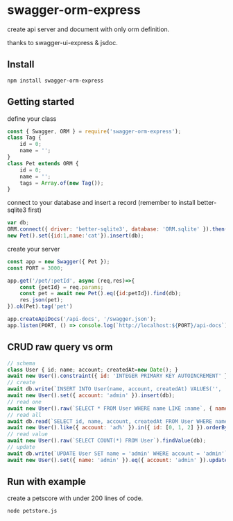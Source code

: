 # swagger-orm-express
create api server and document with only orm definition.

thanks to swagger-ui-express & jsdoc.

## Install
`npm install swagger-orm-express`

## Getting started
define your class
```js
const { Swagger, ORM } = require('swagger-orm-express');
class Tag {
    id = 0;
    name = '';
}
class Pet extends ORM {
    id = 0;
    name = '';
    tags = Array.of(new Tag());
}
```

connect to your database and insert a record (remember to install better-sqlite3 first)
```js
var db;
ORM.connect({ driver: 'better-sqlite3', database: 'ORM.sqlite' }).then(con=>db=con);
new Pet().set({id:1,name:'cat'}).insert(db);
```

create your server
```js
const app = new Swagger({ Pet });
const PORT = 3000;

app.get('/pet/:petId', async (req,res)=>{
    const {petId} = req.params;
    const pet = await new Pet().eq({id:petId}).find(db);
    res.json(pet);
}).ok(Pet).tag('pet')

app.createApiDocs('/api-docs', '/swagger.json');
app.listen(PORT, () => console.log(`http://localhost:${PORT}/api-docs`));
```

## CRUD raw query vs orm
```js
// schema
class User { id; name; account; createdAt=new Date(); }
await new User().constraint({ id: 'INTEGER PRIMARY KEY AUTOINCREMENT' }).migrate(db);
// create
await db.write(`INSERT INTO User(name, account, createdAt) VALUES('', 'admin', '"2023-02-21T09:18:49.736Z"')`);
await new User().set({ account: 'admin' }).insert(db);
// read one
await new User().raw(`SELECT * FROM User WHERE name LIKE :name`, { name: 'ad%' }).find(db);
// read all
await db.read(`SELECT id, name, account, createdAt FROM User WHERE name LIKE 'ad%' AND id IN(0, 1, 2) ORDER BY id ASC, name DESC LIMIT 5`);
await new User().like({ account: 'ad%' }).in({ id: [0, 1, 2] }).orderBy({ id: 'ASC', name: 'DESC' }).limit(5).findAll(db).then(users => users[0].id);
// read value
await new User().raw(`SELECT COUNT(*) FROM User`).findValue(db);
// update
await db.write(`UPDATE User SET name = 'admin' WHERE account = 'admin'`);
await new User().set({ name: 'admin' }).eq({ account: 'admin' }).update(db);
```

## Run with example
create a petscore with under 200 lines of code.

```bash
node petstore.js
```
